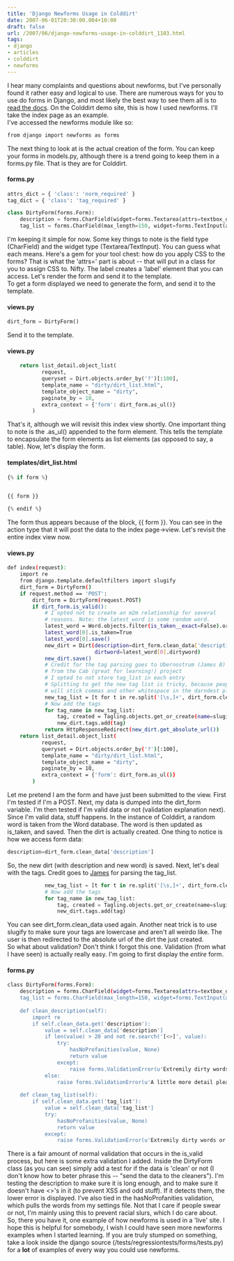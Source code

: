 ```yaml
---
title: 'Django Newforms Usage in Colddirt'
date: 2007-06-01T20:30:00.004+10:00
draft: false
url: /2007/06/django-newforms-usage-in-colddirt_1103.html
tags: 
- django
- articles
- colddirt
- newforms
---
```


I hear many complaints and questions about newforms, but I've personally found it rather easy and logical to use. There are numerous ways for you to use do forms in Django, and most likely the best way to see them all is to [read the docs](http://www.djangoproject.com/documentation/newforms/). On the Colddirt demo site, this is how I used newforms. I'll take the index page as an example.  
I've accessed the newforms module like so:  
```bash
from django import newforms as forms
```  
  
The next thing to look at is the actual creation of the form. You can keep your forms in models.py, although there is a trend going to keep them in a forms.py file. That is they are for Colddirt.  

#### forms.py

  
  
```python
attrs_dict = { 'class': 'norm_required' }
tag_dict = { 'class': 'tag_required' }

class DirtyForm(forms.Form):
    description = forms.CharField(widget=forms.Textarea(attrs=textbox_dict), label='What\'s your cold dirt?')
    tag_list = forms.CharField(max_length=150, widget=forms.TextInput(attrs=tag_dict), label='Tags')

```  
  
I'm keeping it simple for now. Some key things to note is the field type (CharField) and the widget type (Textarea/TextInput). You can guess what each means. Here's a gem for your tool chest: how do you apply CSS to the forms? That is what the 'attrs=' part is about -- that will put in a class for you to assign CSS to. Nifty. The label creates a 'label' element that you can access. Let's render the form and send it to the template.  
To get a form displayed we need to generate the form, and send it to the template.  

#### views.py

  
```python
dirt_form = DirtyForm() 
```  
  
Send it to the template.  

#### views.py

  
```python
    return list_detail.object_list(
           request,
           queryset = Dirt.objects.order_by('?')[:100],
           template_name = "dirty/dirt_list.html",
           template_object_name = "dirty",
           paginate_by = 10,
           extra_context = {'form': dirt_form.as_ul()}
        )
```  
  
That's it, although we will revisit this index view shortly. One important thing to note is the .as_ul() appended to the form element. This tells the template to encapsulate the form elements as list elements (as opposed to say, a table). Now, let's display the form.  

#### templates/dirt_list.html

  
```python
{% if form %}
        

{{ form }}

{% endif %}
```  
  
The form thus appears because of the block, {{ form }}. You can see in the action type that it will post the data to the index page->view. Let's revisit the entire index view now.  

#### views.py

  
  
```bash
def index(request):
    import re
    from django.template.defaultfilters import slugify
    dirt_form = DirtyForm()
    if request.method == 'POST':
        dirt_form = DirtyForm(request.POST)
        if dirt_form.is_valid():
            # I opted not to create an m2m relationship for several
            # reasons. Note: the latest_word is some random word.
            latest_word = Word.objects.filter(is_taken__exact=False).order_by('?')[:1]            
            latest_word[0].is_taken=True
            latest_word[0].save()
            new_dirt = Dirt(description=dirt_form.clean_data['description'],
                            dirtword=latest_word[0].dirtyword)
            new_dirt.save()
            # Credit for the tag parsing goes to Ubernostrum (James B)
            # from the Cab (great for learning!) project
            # I opted to not store tag_list in each entry
            # Splitting to get the new tag list is tricky, because people
            # will stick commas and other whitespace in the darndest places.
            new_tag_list = [t for t in re.split('[\s,]+', dirt_form.clean_data['tag_list']) if t]
            # Now add the tags
            for tag_name in new_tag_list:
                tag, created = Tagling.objects.get_or_create(name=slugify(tag_name), slug=slugify(tag_name))
                new_dirt.tags.add(tag)
            return HttpResponseRedirect(new_dirt.get_absolute_url())
    return list_detail.object_list(
           request,
           queryset = Dirt.objects.order_by('?')[:100],
           template_name = "dirty/dirt_list.html",
           template_object_name = "dirty",
           paginate_by = 10,
           extra_context = {'form': dirt_form.as_ul()}
        )
```  
  
Let me pretend I am the form and have just been submitted to the view. First I'm tested if I'm a POST. Next, my data is dumped into the dirt_form variable. I'm then tested if I'm valid data or not (validation explanation next). Since I'm valid data, stuff happens. In the instance of Colddirt, a random word is taken from the Word database. The word is then updated as is_taken, and saved. Then the dirt is actually created. One thing to notice is how we access form data:  
```python
description=dirt_form.clean_data['description']
```  
  
So, the new dirt (with description and new word) is saved. Next, let's deal with the tags. Credit goes to [James](http://www.b-list.org/) for parsing the tag_list.  
```python
            new_tag_list = [t for t in re.split('[\s,]+', dirt_form.clean_data['tag_list']) if t]
            # Now add the tags
            for tag_name in new_tag_list:
                tag, created = Tagling.objects.get_or_create(name=slugify(tag_name), slug=slugify(tag_name))
                new_dirt.tags.add(tag)
```  
  
You can see dirt_form.clean_data used again. Another neat trick is to use slugify to make sure your tags are lowercase and aren't all weirdo like. The user is then redirected to the absolute url of the dirt the just created.  
So what about validation? Don't think I forgot this one. Validation (from what I have seen) is actually really easy. I'm going to first display the _entire_ form.  

#### forms.py

  
```bash
class DirtyForm(forms.Form):
    description = forms.CharField(widget=forms.Textarea(attrs=textbox_dict), label='What\'s your cold dirt?')
    tag_list = forms.CharField(max_length=150, widget=forms.TextInput(attrs=tag_dict), label='Tags')
 
    def clean_description(self):
        import re
        if self.clean_data.get('description'):
            value = self.clean_data['description']
            if len(value) > 20 and not re.search('[<>]', value):
                try: 
                    hasNoProfanities(value, None)
                    return value
                except:
                    raise forms.ValidationError(u'Extremily dirty words, racial slurs and random characters are not allowed in dirt.') 
            else:
                raise forms.ValidationError(u'A little more detail please. No HTML.')
               
    def clean_tag_list(self):
        if self.clean_data.get('tag_list'):
            value = self.clean_data['tag_list']
            try: 
                hasNoProfanities(value, None)
                return value
            except:
                raise forms.ValidationError(u'Extremily dirty words or racial slurs are not allowed!')

```  
  
There is a fair amount of normal validation that occurs in the is_valid process, but here is some extra validation I added. Inside the DirtyForm class (as you can see) simply add a test for if the data is 'clean' or not (I don't know how to beter phrase this -- "send the data to the cleaners"). I'm testing the description to make sure it is long enough, and to make sure it doesn't have <>'s in it (to prevent XSS and odd stuff). If it detects them, the lower error is displayed. I've also tied in the hasNoProfanities validation, which pulls the words from my settings file. Not that I care if people swear or not, I'm mainly using this to prevent racial slurs, which I do care about.  
So, there you have it, one example of how newforms is used in a 'live' site. I hope this is helpful for somebody, I wish I could have seen more newforms examples when I started learning. If you are truly stumped on something, take a look inside the django source (/tests/regressiontests/forms/tests.py) for a **lot** of examples of every way you could use newforms.